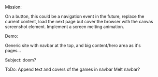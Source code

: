 Mission:

On a button, this could be a navigation event in the future, replace the current content, load the next page but cover
the browser with the canvas screenshot element. Implement a screen melting animation.

Demo:

Generic site with navbar at the top, and big content/hero area as it's pages...

Subject: doom?

ToDo:
Append text and covers of the games in navbar
Melt navbar?